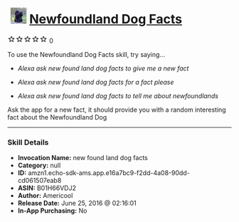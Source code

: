 # &nbsp;<img src="skill_icon" alt="Newfoundland Dog Facts icon" width="36"> [Newfoundland Dog Facts](http://alexa.amazon.com/#skills/amzn1.echo-sdk-ams.app.e16a7bc9-f2dd-4a08-90dd-cd061507eab8)
![0 stars](../../images/ic_star_border_black_18dp_1x.png)![0 stars](../../images/ic_star_border_black_18dp_1x.png)![0 stars](../../images/ic_star_border_black_18dp_1x.png)![0 stars](../../images/ic_star_border_black_18dp_1x.png)![0 stars](../../images/ic_star_border_black_18dp_1x.png) 0

To use the Newfoundland Dog Facts skill, try saying...

* *Alexa ask new found land dog facts to give me a new fact*

* *Alexa ask new found land dog facts for a fact please*

* *Alexa ask new found land dog facts to tell me about newfoundlands*

Ask the app for a new fact, it should provide you with a random interesting fact about the Newfoundland Dog

***

### Skill Details

* **Invocation Name:** new found land dog facts
* **Category:** null
* **ID:** amzn1.echo-sdk-ams.app.e16a7bc9-f2dd-4a08-90dd-cd061507eab8
* **ASIN:** B01H66VDJ2
* **Author:** Americool
* **Release Date:** June 25, 2016 @ 02:16:01
* **In-App Purchasing:** No
